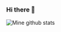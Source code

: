 ### Hi there 👋

<!--
**parmarhardip/parmarhardip** is a ✨ _special_ ✨ repository because its `README.md` (this file) appears on your GitHub profile.

Here are some ideas to get you started:

- 🔭 I’m currently working on ...
- 🌱 I’m currently learning ...
- 👯 I’m looking to collaborate on ...
- 🤔 I’m looking for help with ...
- 💬 Ask me about ...
- 📫 How to reach me: ...
- 😄 Pronouns: ...
- ⚡ Fun fact: ...
-->


![Mine github stats](https://github-readme-stats.vercel.app/api?username=parmarhardip&include_all_commits=true&show_icons=true&theme=shades-of-purple&layout=compact)
